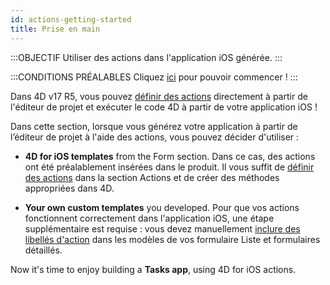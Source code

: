 ```yaml
---
id: actions-getting-started
title: Prise en main
---
```


:::OBJECTIF Utiliser des actions dans l'application iOS générée. :::

:::CONDITIONS PRÉALABLES Cliquez [ici](prerequisites.html) pour pouvoir commencer ! :::

Dans 4D v17 R5, vous pouvez [définir des actions](actions.html) directement à partir de l'éditeur de projet et exécuter le code 4D à partir de votre application iOS !

Dans cette section, lorsque vous générez votre application à partir de l’éditeur de projet à l'aide des actions, vous pouvez décider d'utiliser :

* **4D for iOS templates** from the Form section. Dans ce cas, des actions ont été préalablement insérées dans le produit. Il vous suffit de [définir des actions](define-first-action.html) dans la section Actions et de créer des méthodes appropriées dans 4D.

* **Your own custom templates** you developed. Pour que vos actions fonctionnent correctement dans l'application iOS, une étape supplémentaire est requise : vous devez manuellement [inclure des libellés d'action](action-custom-template.html) dans les modèles de vos formulaire Liste et formulaires détaillés.

Now it's time to enjoy building a **Tasks app**, using 4D for iOS actions.
